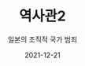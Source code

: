 ---
title: 역사관2
subtitle: "일본의 조직적 국가 범죄"
date: 2021-12-21
summary: 1930년대 부터 1945년 일본의 패전에 이르기까지 일본군은 제도적으로 '군위안소'를 설립하여 점령지와 식민지 여성들을 동원하여 성노예로 만들었다. 일본군은 여성들을 동원하여 성노예로 만들었다. 일본군은 여성들을 '위안부'라 불렀으나 그 실상은 '위안'과는 거리가 먼 강간범죄였다. 
weight: 2
image: https://r2.womenandwarmuseum.net/exhibition/ex-02/역사관/완_이송사진/금%20책09.JPG
layout: view02
resources:
- name: 강덕경의 증언
  params:
    icon: photo
  src: https://r2.womenandwarmuseum.net/exhibition/ex-02/역사관/완_강덕경할머니와%20신문헤드/1.%20강덕경.JPG
  description: "'열여섯 살 되는 1944년 6월경에 여자근로정신대 1기생으로 일본에 갔다. 밤이었다. 철조망을 쳐들고 나와 전에 도망갔던 데와 다른 방향으로 갔다. 그런데 공장에서 얼마 안 떨어진 곳에서 이리저리 헤매다가 군인에게 잡히고 말았다... 차를 타고가 부대에 도착했다... 하루에 10명 이내로 사람을 받았다...' 강덕경의 경우 '여자정신근로령' 1호로 모집되어 비행기 공장으로 간 후 배고픔과 고된 일을 견디지 못해 탈출하였으나 군인에게 잡혀 '위안소'로 보내졌다."
  target:
- name: "일제강점기 신문기사: '유괴/납치','위안부 급모'' 등"
  params:
    icon: photo
  src: https://r2.womenandwarmuseum.net/exhibition/ex-02/역사관/완_강덕경할머니와%20신문헤드/38.10.07.jpg
  description: "'위안소'가 설립되기 시작하면서 식민지 조선에서 여성들을 유괴, 납치, 인신매매하는 사건이 급증하기 시작했다."
  target:
- name: "해군'위안소'기록"
  params:
    icon: photo
  src: https://r2.womenandwarmuseum.net/exhibition/ex-02/역사관/완_해군%20위안소%20기록/3.%20해군위안소기록.jpg
  description: "'소화10년 재상해총영사관 경찰사무상황', 당시 해군'위안소' 14개가 있었음을 기록" 
  target:
- name: 하야오 도라오 논문
  params:
    icon:
  src: https://r2.womenandwarmuseum.net/exhibition/ex-02/역사관/완_하야오%20논문/하야오%20논문-01.jpg
  description: "...군당국은 군인의 성욕은 억제 불가능이라 하여 중국 부인을 강간하지 않도록 위안소를 설치했다...:1939년 군의관 하야오 도라오 중위의 논문 중" 
  target:
- name: "'위안소'건설 명령을 내린 일본군 문서"
  params:
    icon: photo
  src: 
  description: "'구니가시라 지대는 병사의 위안시설 증강을 위해 1월 16일부터 약 10일간의 예정으로 진부산 진지 내에 병영을 축조할 것' 축조를 위한 병력 차출도 함께 지시하고 있으며 이 '위안시설'이 '위안소'라는 것은 다른 문서의 지도상에서도 확인할 수 있다."
  target:
- name: 도항허가
  params:
    icon: photo
  src: https://r2.womenandwarmuseum.net/exhibition/ex-02/역사관/완_군위안소%20종업부%20등%20모집에%20관한%20건%20및%20도항허가/5.%20도항허가.jpg
  description: "'한국 육군 천야부대 '위안소'부녀 중국도항의 건', '위안부'여성들의 도항허가에 관한 군문서"
  target:
- name: "군'위안소' 종업부 등 모집에 관한 건"
  params:
    icon: photo
  src: https://r2.womenandwarmuseum.net/exhibition/ex-02/역사관/완_군위안소%20종업부%20등%20모집에%20관한%20건%20및%20도항허가/4.군위안소%20종업부%20등%20모집에%20관한%20건.jpg
  description: "육군성 병무과가 기안한 '위안부' 모집에 관한 공문서. 일본학자 요시미 요시야키가 이 문서를 찾아내 공개함에 따라 군의 관여를 전면 보인하던 일본정부는 그 입장을 바꿀 수 밖에 없었다."
  target:
- name: 이송
  params:
    icon: photo
  src: https://r2.womenandwarmuseum.net/exhibition/ex-02/역사관/완_이송사진/금%20책09.JPG
  description: 배와 트럭에 실려 이송되는 여성들
  target:    
---